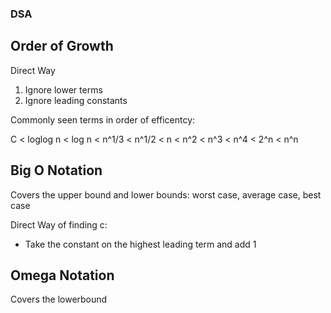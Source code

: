 ### DSA

## Order of Growth

Direct Way

1. Ignore lower terms
2. Ignore leading constants

Commonly seen terms in order of efficentcy:

C < loglog n < log n < n^1/3 < n^1/2 < n < n^2 < n^3 < n^4 < 2^n < n^n

## Big O Notation

Covers the upper bound and lower bounds: worst case, average case, best case

Direct Way of finding c:
- Take the constant on the highest leading term and add 1

## Omega Notation

Covers the lowerbound
